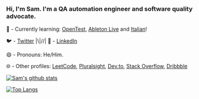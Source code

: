 ### Hi, I'm Sam. I'm a QA automation engineer and software quality advocate.

🌱 - Currently learning: [OpenTest](https://getopentest.org/), [Ableton Live](https://www.ableton.com/) and [Italian](https://www.duolingo.com/)!

🐦 - [Twitter](https://twitter.com/samelawrence) |\\|//| 💼 - [LinkedIn](https://www.linkedin.com/in/samelawrence/)

😄 - Pronouns: He/Him.

🌐 - Other profiles: [LeetCode](https://leetcode.com/samelawrence/), [Pluralsight](https://app.pluralsight.com/profile/samelawrence), [Dev.to](https://dev.to/samelawrence), [Stack Overflow](https://stackoverflow.com/users/542762/qa-sam), [Dribbble](https://dribbble.com/sel)

[![Sam's github stats](https://github-readme-stats.vercel.app/api?username=samelawrence&count_private=true&show_icons=true&theme=dark&hide_rank=true)](https://github.com/anuraghazra/github-readme-stats)

[![Top Langs](https://github-readme-stats.vercel.app/api/top-langs/?username=anuraghazra&layout=compact&theme=dark)](https://github.com/anuraghazra/github-readme-stats)

<!--
**samelawrence/samelawrence** is a ✨ _special_ ✨ repository because its `README.md` (this file) appears on your GitHub profile.
-->
